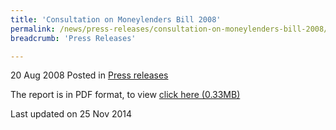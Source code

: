 ```yaml
---
title: 'Consultation on Moneylenders Bill 2008'
permalink: /news/press-releases/consultation-on-moneylenders-bill-2008/
breadcrumb: 'Press Releases'

---
```




20 Aug 2008 Posted in [Press releases](/news/press-releases)

The report is in PDF format, to view [click here (0.33MB)](/files/news/press-releases/2008/08/linkclick84fa.pdf)

<p class="right-side-updated">Last updated on 25 Nov 2014</p>
